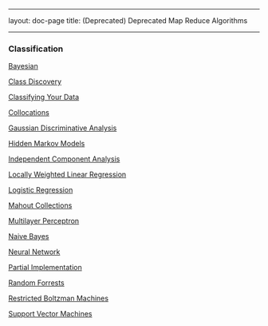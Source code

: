 <!--
 Licensed to the Apache Software Foundation (ASF) under one or more
 contributor license agreements.  See the NOTICE file distributed with
 this work for additional information regarding copyright ownership.
 The ASF licenses this file to You under the Apache License, Version 2.0
 (the "License"); you may not use this file except in compliance with
 the License.  You may obtain a copy of the License at

     http://www.apache.org/licenses/LICENSE-2.0

 Unless required by applicable law or agreed to in writing, software
 distributed under the License is distributed on an "AS IS" BASIS,
 WITHOUT WARRANTIES OR CONDITIONS OF ANY KIND, either express or implied.
 See the License for the specific language governing permissions and
 limitations under the License.
-->
---
layout: doc-page
title: (Deprecated)  Deprecated Map Reduce Algorithms

    
---

### Classification

[Bayesian](classification/bayesian.html)

[Class Discovery](classification/class-discovery.html)

[Classifying Your Data](classification/classifyingyourdata.html)

[Collocations](classification/collocations.html)

[Gaussian Discriminative Analysis](classification/gaussian-discriminative-analysis.html)

[Hidden Markov Models](classification/hidden-markov-models.html)

[Independent Component Analysis](classification/independent-component-analysis.html)

[Locally Weighted Linear Regression](classification/locally-weighted-linear-regression.html)

[Logistic Regression](classification/logistic-regression.html)

[Mahout Collections](classification/mahout-collections.html)

[Multilayer Perceptron](classification/mlp.html)

[Naive Bayes](classification/naivebayes.html)

[Neural Network](classification/neural-network.html)

[Partial Implementation](classification/partial-implementation.html)

[Random Forrests](classification/random-forrests.html)

[Restricted Boltzman Machines](classification/restricted-boltzman-machines.html)

[Support Vector Machines](classification/support-vector-machines.html)

